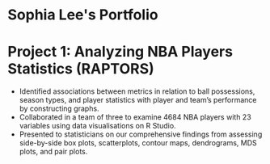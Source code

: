 # Sophia Lee's Portfolio 

# Project 1: Analyzing NBA Players Statistics (RAPTORS) 
* Identified associations between metrics in relation to ball possessions, season types, and player statistics with player and team’s performance by constructing graphs. 
* Collaborated in a team of three to examine 4684 NBA players with 23 variables using data visualisations on R Studio.
* Presented to statisticians on our comprehensive findings from assessing side-by-side box plots, scatterplots, contour maps, dendrograms, MDS plots, and pair plots.      
